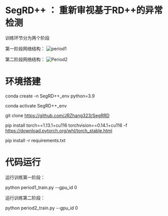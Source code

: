 # SegRD++ ： 重新审视基于RD++的异常检测

训练环节分为两个阶段

第一阶段网络结构：
![period1](https://github.com/JRZhang323/SegRRD/assets/168359661/5c64113e-09cb-4154-81ab-3e7c77e3cfee)

第二阶段网络结构：
![Period2](https://github.com/JRZhang323/SegRRD/assets/168359661/3b44757c-37e7-4b47-b755-82e0e8846f03)



# 环境搭建

conda create -n SegRD++_env python=3.9

conda activate SegRD++_env

git clone https://github.com/JRZhang323/SegRRD

pip install torch==1.13.1+cu116 torchvision==0.14.1+cu116 -f https://download.pytorch.org/whl/torch_stable.html

pip install -r requirements.txt

# 代码运行

运行训练第一阶段：

python period1_train.py --gpu_id 0

运行训练第二阶段：

python period2_train.py --gpu_id 0

